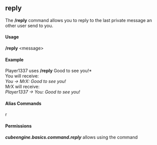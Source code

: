 ## reply ##
The **/reply** command allows you to reply to the last private message an other user send to you. 

#### Usage ####
**/reply** <message\>

#### Example ####
Player1337 uses **/reply** Good to see you!*  
You will receive:  
*You -> MrX: Good to see you!*  
MrX will receive:  
*Player1337 -> You: Good to see you!*

#### Alias Commands ####
r

#### Permissions ####
***cubeengine.basics.command.reply*** allows using the command
